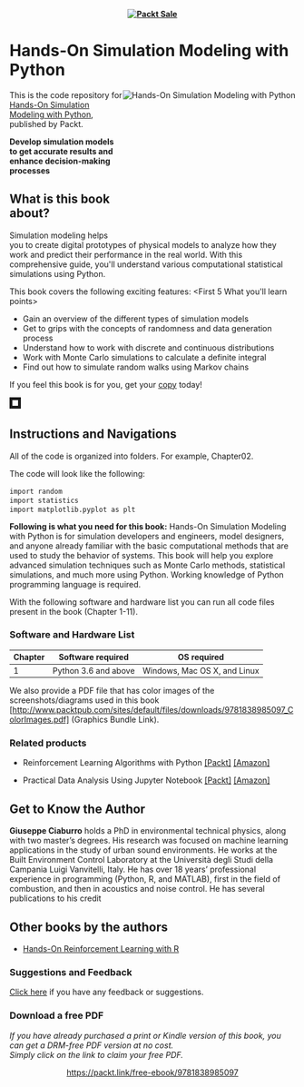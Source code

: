 
<b><p align='center'>[![Packt Sale](https://static.packt-cdn.com/assets/images/packt+events/Improve_UX.png)](https://packt.link/algotradingpython)</p></b> 




# Hands-On Simulation Modeling with Python

<a href="https://www.packtpub.com/in/data/hands-on-simulation-modeling-with-python?utm_source=github&utm_medium=repository&utm_campaign=9781838985097"><img src="https://www.packtpub.com/media/catalog/product/cache/bf3310292d6e1b4ca15aeea773aca35e/9/7/9781838985097-original_42.jpeg" alt="Hands-On Simulation Modeling with Python
" height="256px" align="right"></a>

This is the code repository for [Hands-On Simulation Modeling with Python](https://www.packtpub.com/in/data/hands-on-simulation-modeling-with-python?utm_source=github&utm_medium=repository&utm_campaign=9781838985097), published by Packt.

**Develop simulation models to get accurate results and enhance decision-making processes**

## What is this book about?
Simulation modeling helps you to create digital prototypes of physical models to analyze how they work and predict their performance in the real world. With this comprehensive guide, you'll understand various computational statistical simulations using Python.

This book covers the following exciting features: <First 5 What you'll learn points>
* Gain an overview of the different types of simulation models
* Get to grips with the concepts of randomness and data generation process
* Understand how to work with discrete and continuous distributions
* Work with Monte Carlo simulations to calculate a definite integral
* Find out how to simulate random walks using Markov chains

If you feel this book is for you, get your [copy](https://www.amazon.com/dp/1838985093) today!

<a href="https://www.packtpub.com/?utm_source=github&utm_medium=banner&utm_campaign=GitHubBanner"><img src="https://raw.githubusercontent.com/PacktPublishing/GitHub/master/GitHub.png" 
alt="https://www.packtpub.com/" border="5" /></a>


## Instructions and Navigations
All of the code is organized into folders. For example, Chapter02.

The code will look like the following:
```
import random
import statistics
import matplotlib.pyplot as plt
```

**Following is what you need for this book:**
Hands-On Simulation Modeling with Python is for simulation developers and engineers, model designers, and anyone already familiar with the basic computational methods that are used to study the behavior of systems. This book will help you explore advanced simulation techniques such as Monte Carlo methods, statistical simulations, and much more using Python. Working knowledge of Python programming language is required.

With the following software and hardware list you can run all code files present in the book (Chapter 1-11).

### Software and Hardware List

| Chapter  | Software required                   | OS required                        |
| -------- | ------------------------------------| -----------------------------------|
| 1        | Python 3.6 and above                | Windows, Mac OS X, and Linux       |


We also provide a PDF file that has color images of the screenshots/diagrams used in this book [http://www.packtpub.com/sites/default/files/downloads/9781838985097_ColorImages.pdf] (Graphics Bundle Link).


### Related products <Other books you may enjoy>
* Reinforcement Learning Algorithms with Python [[Packt]](https://www.packtpub.com/in/data/hands-on-reinforcement-learning-algorithms-with-python?utm_source=github&utm_medium=repository&utm_campaign=9781789131116) [[Amazon]](https://www.amazon.com/dp/1789131111)

* Practical Data Analysis Using Jupyter Notebook [[Packt]](https://www.packtpub.com/in/data/modern-python-data-analysis?utm_source=github&utm_medium=repository&utm_campaign=9781838826031) [[Amazon]](https://www.amazon.com/dp/1838826033)

## Get to Know the Author
**Giuseppe Ciaburro**
holds a PhD in environmental technical physics, along with two master’s degrees. His research was focused on machine learning applications in the study of urban sound environments. He works at the Built Environment Control Laboratory at the Università degli Studi della Campania Luigi Vanvitelli, Italy. He has over 18 years’ professional experience in programming (Python, R, and MATLAB), first in the field of combustion, and then in acoustics and noise control. He has several publications to his credit


## Other books by the authors
* [Hands-On Reinforcement Learning with R](https://www.packtpub.com/in/data/hands-on-reinforcement-learning-with-r?utm_source=github&utm_medium=repository&utm_campaign=9781789616712)

### Suggestions and Feedback
[Click here](https://docs.google.com/forms/d/e/1FAIpQLSdy7dATC6QmEL81FIUuymZ0Wy9vH1jHkvpY57OiMeKGqib_Ow/viewform) if you have any feedback or suggestions.
### Download a free PDF

 <i>If you have already purchased a print or Kindle version of this book, you can get a DRM-free PDF version at no cost.<br>Simply click on the link to claim your free PDF.</i>
<p align="center"> <a href="https://packt.link/free-ebook/9781838985097">https://packt.link/free-ebook/9781838985097 </a> </p>